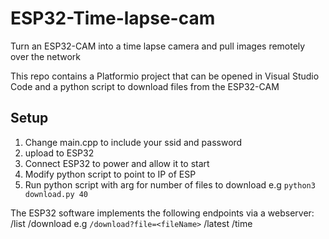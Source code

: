 # ESP32-Time-lapse-cam
Turn an ESP32-CAM into a time lapse camera and pull images remotely over the network


This repo contains a Platformio project that can be opened in Visual Studio Code and a python script to download files from the ESP32-CAM

## Setup
1. Change main.cpp to include your ssid and password
2. upload to ESP32
3. Connect ESP32 to power and allow it to start
4. Modify python script to point to IP of ESP
5. Run python script with arg for number of files to download e.g `python3 download.py 40`


The ESP32 software implements the following endpoints via a webserver:
/list
/download e.g `/download?file=<fileName>`
/latest
/time
